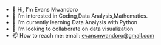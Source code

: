 - 👋 Hi, I’m Evans Mwandoro 
- 👀 I’m interested in Coding,Data Analysis,Mathematics.
- 🌱 I’m currently learning Data Analysis with Python 
- 💞️ I’m looking to collaborate on data visualization 
- 📫 How to reach me: email: evansmwandoro@gmail.com 

<!---
vanz1101/vanz1101 is a ✨ special ✨ repository because its `README.md` (this file) appears on your GitHub profile.
You can click the Preview link to take a look at your changes.
--->
